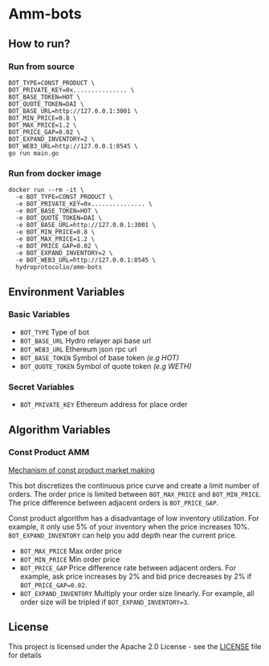 # Amm-bots

## How to run?

### Run from source

```
BOT_TYPE=CONST_PRODUCT \
BOT_PRIVATE_KEY=0x............... \
BOT_BASE_TOKEN=HOT \
BOT_QUOTE_TOKEN=DAI \
BOT_BASE_URL=http://127.0.0.1:3001 \
BOT_MIN_PRICE=0.8 \
BOT_MAX_PRICE=1.2 \
BOT_PRICE_GAP=0.02 \
BOT_EXPAND_INVENTORY=2 \
BOT_WEB3_URL=http://127.0.0.1:8545 \
go run main.go
```

### Run from docker image

```
docker run --rm -it \
  -e BOT_TYPE=CONST_PRODUCT \
  -e BOT_PRIVATE_KEY=0x............... \
  -e BOT_BASE_TOKEN=HOT \
  -e BOT_QUOTE_TOKEN=DAI \
  -e BOT_BASE_URL=http://127.0.0.1:3001 \
  -e BOT_MIN_PRICE=0.8 \
  -e BOT_MAX_PRICE=1.2 \
  -e BOT_PRICE_GAP=0.02 \
  -e BOT_EXPAND_INVENTORY=2 \
  -e BOT_WEB3_URL=http://127.0.0.1:8545 \
  hydroprotocolio/amm-bots
```

## Environment Variables

### Basic Variables
 - `BOT_TYPE` Type of bot
 - `BOT_BASE_URL` Hydro relayer api base url
 - `BOT_WEB3_URL` Ethereum json rpc url 
 - `BOT_BASE_TOKEN` Symbol of base token *(e.g HOT)*
 - `BOT_QUOTE_TOKEN` Symbol of quote token *(e.g WETH)*
 
### Secret Variables

 - `BOT_PRIVATE_KEY` Ethereum address for place order

## Algorithm Variables

### Const Product AMM
[Mechanism of const product market making](https://medium.com/scalar-capital/uniswap-a-unique-exchange-f4ef44f807bf)

This bot discretizes the continuous price curve and create a limit number of orders. The order price is limited between `BOT_MAX_PRICE` and `BOT_MIN_PRICE`. The price difference between adjacent orders is `BOT_PRICE_GAP`.

Const product algorithm has a disadvantage of low inventory utilization. For example, it only use 5% of your inventory when the price increases 10%. `BOT_EXPAND_INVENTORY` can help you add depth near the current price.

 - `BOT_MAX_PRICE` Max order price
 - `BOT_MIN_PRICE` Min order price
 - `BOT_PRICE_GAP` Price difference rate between adjacent orders. For example, ask price increases by 2% and bid price decreases by 2% if `BOT_PRICE_GAP=0.02`.
 - `BOT_EXPAND_INVENTORY` Multiply your order size linearly. For example, all order size will be tripled if `BOT_EXPAND_INVENTORY=3`.

## License

This project is licensed under the Apache 2.0 License - see the [LICENSE](LICENSE) file for details

